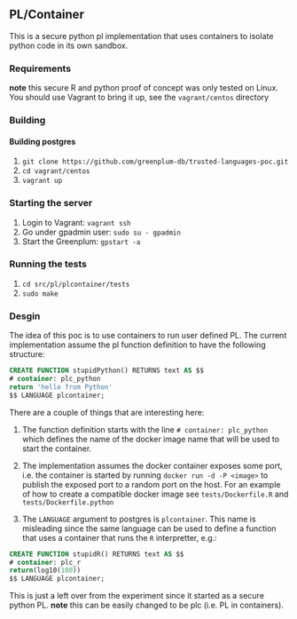 ## PL/Container

This is a secure python pl implementation that uses containers to
isolate python code in its own sandbox.

### Requirements

**note** this secure R and python proof of concept was only tested on
Linux. You should use Vagrant to bring it up, see the `vagrant/centos` directory

### Building

#### Building postgres

1. `git clone https://github.com/greenplum-db/trusted-languages-poc.git`
1. `cd vagrant/centos`
1. `vagrant up`

### Starting the server

1. Login to Vagrant: `vagrant ssh`
1. Go under gpadmin user: `sudo su - gpadmin`
1. Start the Greenplum: `gpstart -a`

### Running the tests

1. `cd src/pl/plcontainer/tests`
1. `sudo make`

### Desgin

The idea of this poc is to use containers to run user defined PL. The
current implementation assume the pl function definition to have the
following structure:

```sql
CREATE FUNCTION stupidPython() RETURNS text AS $$
# container: plc_python
return 'hello from Python'
$$ LANGUAGE plcontainer;
```

There are a couple of things that are interesting here:

1. The function definition starts with the line `# container:
plc_python` which defines the name of the docker image name that will
be used to start the container.

1. The implementation assumes the docker container exposes some port,
i.e. the container is started by running `docker run -d -P <image>` to
publish the exposed port to a random port on the host. For an example
of how to create a compatible docker image see `tests/Dockerfile.R`
and `tests/Dockerfile.python`

1. The `LANGUAGE` argument to postgres is `plcontainer`. This name is
misleading since the same language can be used to define a function
that uses a container that runs the `R` interpretter, e.g.:
```sql
CREATE FUNCTION stupidR() RETURNS text AS $$
# container: plc_r
return(log10(100))
$$ LANGUAGE plcontainer;
```
This is just a left over from the experiment since it started as a
secure python PL. **note** this can be easily changed to be plc
(i.e. PL in containers).
